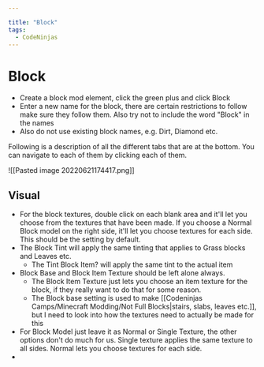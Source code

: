 ```yaml
---

title: "Block"
tags:
  - CodeNinjas
---
```

# Block
- Create a block mod element, click the green plus and click Block
- Enter a new name for the block, there are certain restrictions to follow make sure they follow them. Also try not to include the word "Block" in the names
- Also do not use existing block names, e.g. Dirt, Diamond etc.

Following is a description of all the different tabs that are at the bottom. You can navigate to each of them by clicking each of them.

![[Pasted image 20220621174417.png]]

## Visual
- For the block textures, double click on each blank area and it'll let you choose from the textures that have been made. If you choose a Normal Block model on the right side, it'll let you choose textures for each side. This should be the setting by default.
- The Block Tint will apply the same tinting that applies to Grass blocks and Leaves etc.
	- The Tint Block Item? will apply the same tint to the actual item
- Block Base and Block Item Texture should be left alone always.
	- The Block Item Texture just lets you choose an item texture for the block, if they really want to do that for some reason.
	- The Block base setting is used to make [[Codeninjas Camps/Minecraft Modding/Not Full Blocks|stairs, slabs, leaves etc.]], but I need to look into how the textures need to actually be made for this
- For Block Model just leave it as Normal or Single Texture, the other options don't do much for us. Single texture applies the same texture to all sides. Normal lets you choose textures for each side.
- 
